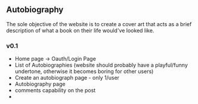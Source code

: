 ## Autobiography

The sole objective of the website is to create a cover art that acts as a brief description of what a book on their life would've looked like.

### v0.1

- Home page -> Oauth/Login Page
- List of Autobiographies (website should probably have a playful/funny undertone, otherwise it becomes boring for other users)
- Create an autobiograph page - only 1/user
- Autobiography page
- comments capability on the post
-

